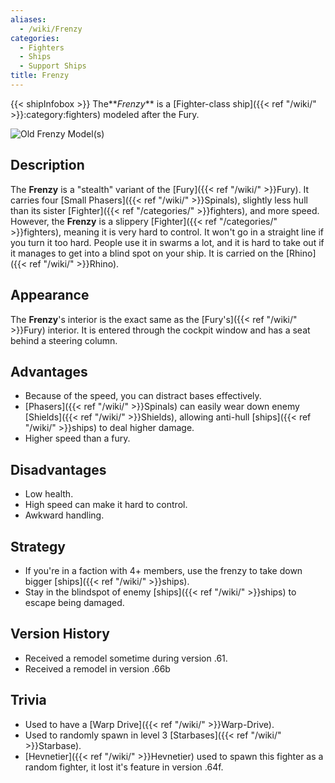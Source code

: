 ```yaml
---
aliases:
  - /wiki/Frenzy
categories:
  - Fighters
  - Ships
  - Support Ships
title: Frenzy
---
```


{{< shipInfobox >}} The**_Frenzy_** is a [Fighter-class ship]({{< ref "/wiki/" >}}:category:fighters) modeled after the Fury.

![Old Frenzy
Model(s)](7134A05D-B539-42D9-9B09-01F229CB1038.png "Old Frenzy Model(s)")

## Description

The **Frenzy** is a "stealth" variant of the [Fury]({{< ref "/wiki/" >}}Fury). It carries four [Small Phasers]({{< ref "/wiki/" >}}Spinals), slightly less hull than its sister [Fighter]({{< ref "/categories/" >}}fighters), and more speed. However, the **Frenzy** is a slippery [Fighter]({{< ref "/categories/" >}}fighters), meaning it is very hard to control. It won't go in a straight line if you turn it too hard. People use it in swarms a lot, and it is hard to take out if it manages to get into a blind spot on your ship. It is carried on the [Rhino]({{< ref "/wiki/" >}}Rhino).

## Appearance

The **Frenzy**'s interior is the exact same as the [Fury's]({{< ref "/wiki/" >}}Fury) interior. It is entered through the cockpit window and has a seat behind a steering column.

## Advantages

- Because of the speed, you can distract bases effectively.
- [Phasers]({{< ref "/wiki/" >}}Spinals) can easily wear down enemy [Shields]({{< ref "/wiki/" >}}Shields), allowing anti-hull [ships]({{< ref "/wiki/" >}}ships) to deal higher damage.
- Higher speed than a fury.

## Disadvantages

- Low health.
- High speed can make it hard to control.
- Awkward handling.

## Strategy

- If you're in a faction with 4+ members, use the frenzy to take down bigger [ships]({{< ref "/wiki/" >}}ships).
- Stay in the blindspot of enemy [ships]({{< ref "/wiki/" >}}ships) to escape being damaged.

## Version History

- Received a remodel sometime during version .61.
- Received a remodel in version .66b

## Trivia

- Used to have a [Warp Drive]({{< ref "/wiki/" >}}Warp-Drive).
- Used to randomly spawn in level 3 [Starbases]({{< ref "/wiki/" >}}Starbase).
- [Hevnetier]({{< ref "/wiki/" >}}Hevnetier) used to spawn this fighter as a random fighter, it lost it's feature in version .64f.
